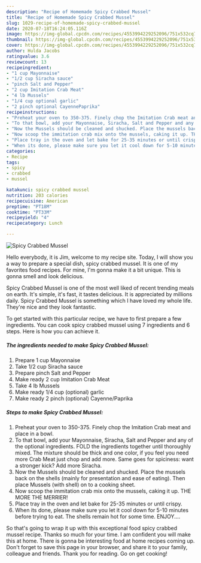 ```yaml
---
description: "Recipe of Homemade Spicy Crabbed Mussel"
title: "Recipe of Homemade Spicy Crabbed Mussel"
slug: 1029-recipe-of-homemade-spicy-crabbed-mussel
date: 2020-07-18T16:24:05.116Z
image: https://img-global.cpcdn.com/recipes/4553994229252096/751x532cq70/spicy-crabbed-mussel-recipe-main-photo.jpg
thumbnail: https://img-global.cpcdn.com/recipes/4553994229252096/751x532cq70/spicy-crabbed-mussel-recipe-main-photo.jpg
cover: https://img-global.cpcdn.com/recipes/4553994229252096/751x532cq70/spicy-crabbed-mussel-recipe-main-photo.jpg
author: Hulda Jacobs
ratingvalue: 3.6
reviewcount: 13
recipeingredient:
- "1 cup Mayonnaise"
- "1/2 cup Siracha sauce"
- "pinch Salt and Pepper"
- "2 cup Imitation Crab Meat"
- "4 lb Mussels"
- "1/4 cup optional garlic"
- "2 pinch optional CayennePaprika"
recipeinstructions:
- "Preheat your oven to 350-375. Finely chop the Imitation Crab meat and place in a bowl."
- "To that bowl, add your Mayonnaise, Siracha, Salt and Pepper and any of the optional ingredients. FOLD the ingredients together until thoroughly mixed. The mixture should be thick and one color, if you feel you need more Crab Meat just chop and add more. Same goes for spiciness: want a stronger kick? Add more Siracha."
- "Now the Mussels should be cleaned and shucked. Place the mussels back on the shells (mainly for presentation and ease of eating). Then place Mussels (with shell) on to a cooking sheet."
- "Now scoop the immitation crab mix onto the mussels, caking it up. THE MORE THE MERRIER!"
- "Place tray in the oven and let bake for 25-35 minutes or until crispy."
- "When its done, please make sure you let it cool down for 5-10 minutes before trying to eat. The shells remain hot for some time. ENJOY...."
categories:
- Recipe
tags:
- spicy
- crabbed
- mussel

katakunci: spicy crabbed mussel 
nutrition: 203 calories
recipecuisine: American
preptime: "PT18M"
cooktime: "PT33M"
recipeyield: "4"
recipecategory: Lunch

---
```



![Spicy Crabbed Mussel](https://img-global.cpcdn.com/recipes/4553994229252096/751x532cq70/spicy-crabbed-mussel-recipe-main-photo.jpg)

Hello everybody, it is Jim, welcome to my recipe site. Today, I will show you a way to prepare a special dish, spicy crabbed mussel. It is one of my favorites food recipes. For mine, I'm gonna make it a bit unique. This is gonna smell and look delicious.



Spicy Crabbed Mussel is one of the most well liked of recent trending meals on earth. It's simple, it's fast, it tastes delicious. It is appreciated by millions daily. Spicy Crabbed Mussel is something which I have loved my whole life. They're nice and they look fantastic.


To get started with this particular recipe, we have to first prepare a few ingredients. You can cook spicy crabbed mussel using 7 ingredients and 6 steps. Here is how you can achieve it.

<!--inarticleads1-->

##### The ingredients needed to make Spicy Crabbed Mussel:

1. Prepare 1 cup Mayonnaise
1. Take 1/2 cup Siracha sauce
1. Prepare pinch Salt and Pepper
1. Make ready 2 cup Imitation Crab Meat
1. Take 4 lb Mussels
1. Make ready 1/4 cup (optional) garlic
1. Make ready 2 pinch (optional) Cayenne/Paprika




<!--inarticleads2-->

##### Steps to make Spicy Crabbed Mussel:

1. Preheat your oven to 350-375. Finely chop the Imitation Crab meat and place in a bowl.
1. To that bowl, add your Mayonnaise, Siracha, Salt and Pepper and any of the optional ingredients. FOLD the ingredients together until thoroughly mixed. The mixture should be thick and one color, if you feel you need more Crab Meat just chop and add more. Same goes for spiciness: want a stronger kick? Add more Siracha.
1. Now the Mussels should be cleaned and shucked. Place the mussels back on the shells (mainly for presentation and ease of eating). Then place Mussels (with shell) on to a cooking sheet.
1. Now scoop the immitation crab mix onto the mussels, caking it up. THE MORE THE MERRIER!
1. Place tray in the oven and let bake for 25-35 minutes or until crispy.
1. When its done, please make sure you let it cool down for 5-10 minutes before trying to eat. The shells remain hot for some time. ENJOY....




So that's going to wrap it up with this exceptional food spicy crabbed mussel recipe. Thanks so much for your time. I am confident you will make this at home. There is gonna be interesting food at home recipes coming up. Don't forget to save this page in your browser, and share it to your family, colleague and friends. Thank you for reading. Go on get cooking!
